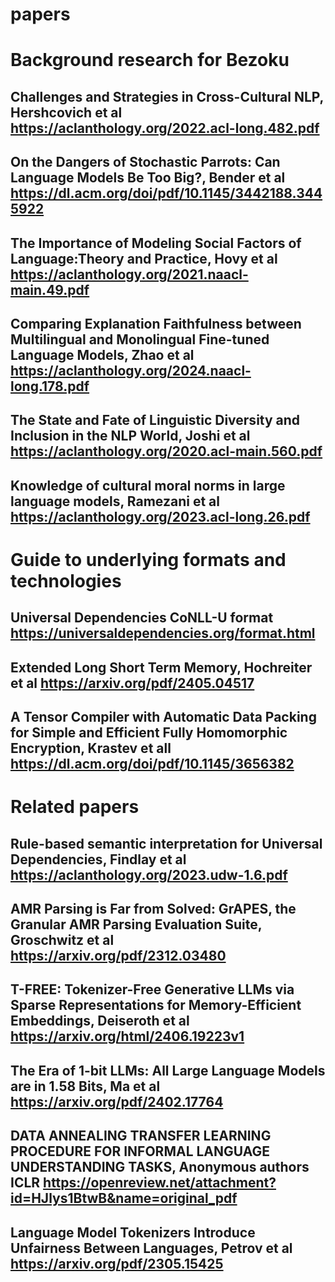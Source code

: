 # papers
# Background research for Bezoku
## Challenges and Strategies in Cross-Cultural NLP, Hershcovich et al https://aclanthology.org/2022.acl-long.482.pdf
## On the Dangers of Stochastic Parrots: Can Language Models Be Too Big?, Bender et al https://dl.acm.org/doi/pdf/10.1145/3442188.3445922
## The Importance of Modeling Social Factors of Language:Theory and Practice, Hovy et al https://aclanthology.org/2021.naacl-main.49.pdf
## Comparing Explanation Faithfulness between Multilingual and Monolingual Fine-tuned Language Models, Zhao et al https://aclanthology.org/2024.naacl-long.178.pdf
## The State and Fate of Linguistic Diversity and Inclusion in the NLP World, Joshi et al https://aclanthology.org/2020.acl-main.560.pdf
## Knowledge of cultural moral norms in large language models, Ramezani et al https://aclanthology.org/2023.acl-long.26.pdf
# Guide to underlying formats and technologies
## Universal Dependencies CoNLL-U format https://universaldependencies.org/format.html
## Extended Long Short Term Memory, Hochreiter et al https://arxiv.org/pdf/2405.04517
## A Tensor Compiler with Automatic Data Packing for Simple and Efficient Fully Homomorphic Encryption, Krastev et all https://dl.acm.org/doi/pdf/10.1145/3656382
# Related papers
## Rule-based semantic interpretation for Universal Dependencies, Findlay et al https://aclanthology.org/2023.udw-1.6.pdf
## AMR Parsing is Far from Solved: GrAPES, the Granular AMR Parsing Evaluation Suite, Groschwitz et al https://arxiv.org/pdf/2312.03480
## T-FREE: Tokenizer-Free Generative LLMs via Sparse Representations for Memory-Efficient Embeddings, Deiseroth et al https://arxiv.org/html/2406.19223v1
## The Era of 1-bit LLMs: All Large Language Models are in 1.58 Bits, Ma et al https://arxiv.org/pdf/2402.17764
## DATA ANNEALING TRANSFER LEARNING PROCEDURE FOR INFORMAL LANGUAGE UNDERSTANDING TASKS, Anonymous authors ICLR https://openreview.net/attachment?id=HJlys1BtwB&name=original_pdf
## Language Model Tokenizers Introduce Unfairness Between Languages, Petrov et al https://arxiv.org/pdf/2305.15425
